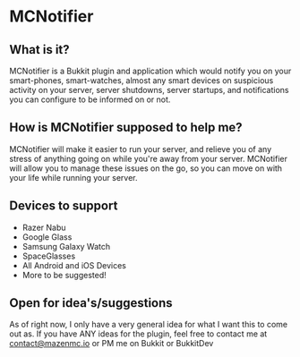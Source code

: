 MCNotifier
==========

What is it?
-----------

MCNotifier is a Bukkit plugin and application which would notify you on your smart-phones, smart-watches, almost any smart devices on suspicious activity on your server, server shutdowns, server startups, and notifications you can configure to be informed on or not.

How is MCNotifier supposed to help me?
--------------------------------------

MCNotifier will make it easier to run your server, and relieve you of any stress of anything going on while you're away from your server. MCNotifier will allow you to manage these issues on the go, so you can move on with your life while running your server.

Devices to support
------------------

* Razer Nabu
* Google Glass
* Samsung Galaxy Watch
* SpaceGlasses
* All Android and iOS Devices
* More to be suggested!

Open for idea's/suggestions
---------------------------

As of right now, I only have a very general idea for what I want this to come out as. If you have ANY ideas for the plugin, feel free to contact me at contact@mazenmc.io or PM me on Bukkit or BukkitDev
